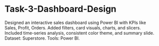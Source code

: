 # Task-3-Dashboard-Design
Designed an interactive sales dashboard using Power BI with KPIs like Sales, Profit, Orders. Added filters, card visuals, charts, and slicers. Included time-series analysis, consistent color theme, and summary slide. Dataset: Superstore. Tools: Power BI.
